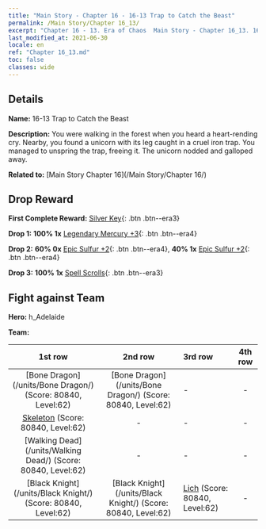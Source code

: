 ```yaml
---
title: "Main Story - Chapter 16 - 16-13 Trap to Catch the Beast"
permalink: /Main Story/Chapter 16_13/
excerpt: "Chapter 16 - 13. Era of Chaos  Main Story - Chapter 16_13. 16-13 Trap to Catch the Beast"
last_modified_at: 2021-06-30
locale: en
ref: "Chapter 16_13.md"
toc: false
classes: wide
---
```


## Details

 **Name:** 16-13 Trap to Catch the Beast

 **Description:** You were walking in the forest when you heard a heart-rending cry. Nearby, you found a unicorn with its leg caught in a cruel iron trap. You managed to unspring the trap, freeing it. The unicorn nodded and galloped away.

 **Related to:** [Main Story Chapter 16](/Main Story/Chapter 16/)

## Drop Reward

 **First Complete Reward:** [Silver Key](/Items/con_693/){: .btn .btn--era3}

 **Drop 1:** **100% 1x** [Legendary Mercury +3](/Items/mat_56/){: .btn .btn--era4}

 **Drop 2:** **60% 0x** [Epic Sulfur +2](/Items/mat_50/){: .btn .btn--era4}, **40% 1x** [Epic Sulfur +2](/Items/mat_50/){: .btn .btn--era4}

 **Drop 3:** **100% 1x** [Spell Scrolls](/Items/con_694/){: .btn .btn--era3}


## Fight against Team
 **Hero:** h_Adelaide

 **Team:**


  | 1st row | 2nd row | 3rd row | 4th row |
  |:----:|:----:|:----|:----:|
  | [Bone Dragon](/units/Bone Dragon/) (Score: 80840, Level:62)  | [Bone Dragon](/units/Bone Dragon/) (Score: 80840, Level:62)  | - | - |
  | [Skeleton](/units/Skeleton/) (Score: 80840, Level:62)  | - | - | - |
  | [Walking Dead](/units/Walking Dead/) (Score: 80840, Level:62)  | - | - | - |
  | [Black Knight](/units/Black Knight/) (Score: 80840, Level:62)  | [Black Knight](/units/Black Knight/) (Score: 80840, Level:62)  | [Lich](/units/Lich/) (Score: 80840, Level:62)  | - |


